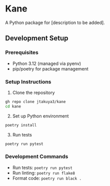 # Kane

A Python package for [description to be added].

## Development Setup

### Prerequisites
- Python 3.12 (managed via pyenv)
- pip/poetry for package management

### Setup Instructions
1. Clone the repository
```bash
gh repo clone jtakuya3/kane
cd kane
```

2. Set up Python environment
```bash
poetry install
```

3. Run tests
```bash
poetry run pytest
```

### Development Commands
- Run tests: `poetry run pytest`
- Run linting: `poetry run flake8`
- Format code: `poetry run black .`
